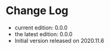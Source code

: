# Change Log

* current edition:    0.0.0
* the latest edition: 0.0.0
* Initial version released on 2020.11.6